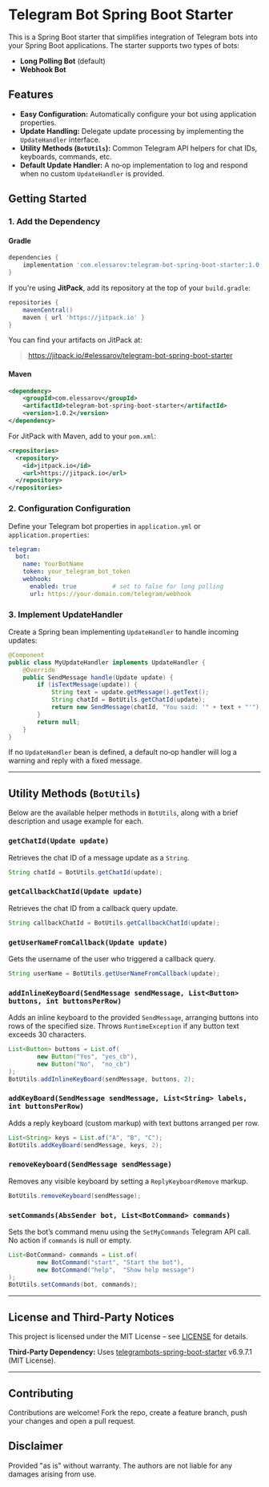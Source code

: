 # Telegram Bot Spring Boot Starter

This is a Spring Boot starter that simplifies integration of Telegram bots into your Spring Boot applications. The starter supports two types of bots:
- **Long Polling Bot** (default)
- **Webhook Bot**

## Features

- **Easy Configuration:** Automatically configure your bot using application properties.
- **Update Handling:** Delegate update processing by implementing the `UpdateHandler` interface.
- **Utility Methods (`BotUtils`):** Common Telegram API helpers for chat IDs, keyboards, commands, etc.
- **Default Update Handler:** A no‑op implementation to log and respond when no custom `UpdateHandler` is provided.

## Getting Started

### 1. Add the Dependency

#### Gradle
```groovy
dependencies {
    implementation 'com.elessarov:telegram-bot-spring-boot-starter:1.0.2'
}
```

If you're using **JitPack**, add its repository at the top of your `build.gradle`:
```groovy
repositories {
    mavenCentral()
    maven { url 'https://jitpack.io' }
}
```

You can find your artifacts on JitPack at:

> https://jitpack.io/#elessarov/telegram-bot-spring-boot-starter

#### Maven
```xml
<dependency>
    <groupId>com.elessarov</groupId>
    <artifactId>telegram-bot-spring-boot-starter</artifactId>
    <version>1.0.2</version>
</dependency>
```

For JitPack with Maven, add to your `pom.xml`:
```xml
<repositories>
  <repository>
    <id>jitpack.io</id>
    <url>https://jitpack.io</url>
  </repository>
</repositories>
```

### 2. Configuration Configuration

Define your Telegram bot properties in `application.yml` or `application.properties`:

```yaml
telegram:
  bot:
    name: YourBotName
    token: your_telegram_bot_token
    webhook:
      enabled: true          # set to false for long polling
      url: https://your-domain.com/telegram/webhook
``` 

### 3. Implement UpdateHandler

Create a Spring bean implementing `UpdateHandler` to handle incoming updates:

```java
@Component
public class MyUpdateHandler implements UpdateHandler {
    @Override
    public SendMessage handle(Update update) {
        if (isTextMessage(update)) {
            String text = update.getMessage().getText();
            String chatId = BotUtils.getChatId(update);
            return new SendMessage(chatId, "You said: '" + text + "'");
        }
        return null;
    }
}
```

If no `UpdateHandler` bean is defined, a default no‑op handler will log a warning and reply with a fixed message.

---

## Utility Methods (`BotUtils`)

Below are the available helper methods in `BotUtils`, along with a brief description and usage example for each.

### `getChatId(Update update)`
Retrieves the chat ID of a message update as a `String`.

```java
String chatId = BotUtils.getChatId(update);
```

### `getCallbackChatId(Update update)`
Retrieves the chat ID from a callback query update.

```java
String callbackChatId = BotUtils.getCallbackChatId(update);
```

### `getUserNameFromCallback(Update update)`
Gets the username of the user who triggered a callback query.

```java
String userName = BotUtils.getUserNameFromCallback(update);
```

### `addInlineKeyBoard(SendMessage sendMessage, List<Button> buttons, int buttonsPerRow)`
Adds an inline keyboard to the provided `SendMessage`, arranging buttons into rows of the specified size. Throws `RuntimeException` if any button text exceeds 30 characters.

```java
List<Button> buttons = List.of(
        new Button("Yes", "yes_cb"),
        new Button("No",  "no_cb")
);
BotUtils.addInlineKeyBoard(sendMessage, buttons, 2);
```

### `addKeyBoard(SendMessage sendMessage, List<String> labels, int buttonsPerRow)`
Adds a reply keyboard (custom markup) with text buttons arranged per row.

```java
List<String> keys = List.of("A", "B", "C");
BotUtils.addKeyBoard(sendMessage, keys, 2);
```

### `removeKeyboard(SendMessage sendMessage)`
Removes any visible keyboard by setting a `ReplyKeyboardRemove` markup.

```java
BotUtils.removeKeyboard(sendMessage);
```

### `setCommands(AbsSender bot, List<BotCommand> commands)`
Sets the bot’s command menu using the `SetMyCommands` Telegram API call. No action if `commands` is null or empty.

```java
List<BotCommand> commands = List.of(
        new BotCommand("start", "Start the bot"),
        new BotCommand("help",  "Show help message")
);
BotUtils.setCommands(bot, commands);
```

---

## License and Third-Party Notices

This project is licensed under the MIT License – see [LICENSE](LICENSE.md) for details.

**Third‑Party Dependency:** Uses [telegrambots-spring-boot-starter](https://github.com/rubenlagus/TelegramBots) v6.9.7.1 (MIT License).

---

## Contributing

Contributions are welcome! Fork the repo, create a feature branch, push your changes and open a pull request.

## Disclaimer

Provided "as is" without warranty. The authors are not liable for any damages arising from use.
